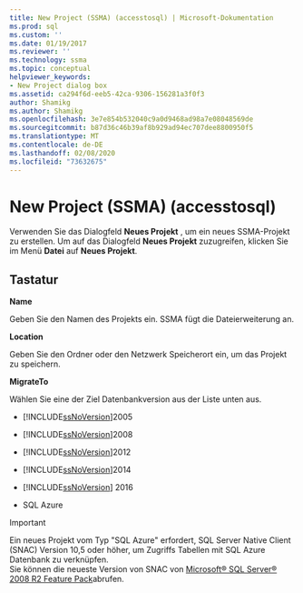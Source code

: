 ```yaml
---
title: New Project (SSMA) (accesstosql) | Microsoft-Dokumentation
ms.prod: sql
ms.custom: ''
ms.date: 01/19/2017
ms.reviewer: ''
ms.technology: ssma
ms.topic: conceptual
helpviewer_keywords:
- New Project dialog box
ms.assetid: ca294f6d-eeb5-42ca-9306-156281a3f0f3
author: Shamikg
ms.author: Shamikg
ms.openlocfilehash: 3e7e854b532040c9a0d9468ad98a7e08048569de
ms.sourcegitcommit: b87d36c46b39af8b929ad94ec707dee8800950f5
ms.translationtype: MT
ms.contentlocale: de-DE
ms.lasthandoff: 02/08/2020
ms.locfileid: "73632675"
---
```

# <a name="new-project-ssma-accesstosql"></a>New Project (SSMA) (accesstosql)
Verwenden Sie das Dialogfeld **Neues Projekt** , um ein neues SSMA-Projekt zu erstellen. Um auf das Dialogfeld **Neues Projekt** zuzugreifen, klicken Sie im Menü **Datei** auf **Neues Projekt**.  
  
## <a name="options"></a>Tastatur  
**Name**  
  
Geben Sie den Namen des Projekts ein. SSMA fügt die Dateierweiterung an.  
  
**Location**  
  
Geben Sie den Ordner oder den Netzwerk Speicherort ein, um das Projekt zu speichern.  
  
**MigrateTo**  
  
Wählen Sie eine der Ziel Datenbankversion aus der Liste unten aus.  
  
-   [!INCLUDE[ssNoVersion](../../includes/ssnoversion-md.md)]2005  
  
-   [!INCLUDE[ssNoVersion](../../includes/ssnoversion-md.md)]2008  
  
-   [!INCLUDE[ssNoVersion](../../includes/ssnoversion-md.md)]2012  
  
-   [!INCLUDE[ssNoVersion](../../includes/ssnoversion-md.md)]2014  
  
-   [!INCLUDE[ssNoVersion](../../includes/ssnoversion-md.md)] 2016  
  
-   SQL Azure  
  
> [!IMPORTANT]  
> Ein neues Projekt vom Typ "SQL Azure" erfordert, SQL Server Native Client (SNAC) Version 10,5 oder höher, um Zugriffs Tabellen mit SQL Azure Datenbank zu verknüpfen.   
> Sie können die neueste Version von SNAC von [Microsoft® SQL Server® 2008 R2 Feature Pack](https://www.microsoft.com/download/details.aspx?id=16978)abrufen.  
  
